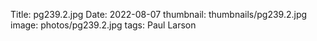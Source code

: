Title: pg239.2.jpg
Date: 2022-08-07
thumbnail: thumbnails/pg239.2.jpg
image: photos/pg239.2.jpg
tags: Paul Larson
